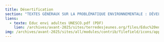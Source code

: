 ```yaml
---
title: Désertification
section: "TEXTES GÉNÉRAUX SUR LA PROBLÉMATIQUE ENVIRONNEMENTALE : DÉVELOPPEMENT DURABLE et SURVOL DE LA CRISE ÉCOLOGIQUE"
liens:
  - texte: Educ envi adultes UNESCO.pdf (PDF)
    lien: /archives/avant-2025/sites/terredesjeunes.org/files/Educ%20envi%20%20adultes%20UNESCO.pdf
img: /archives/avant-2025/sites/all/modules/contrib/filefield/icons/application-pdf.png
---
```

